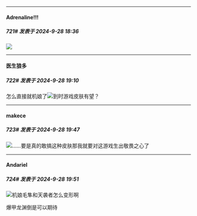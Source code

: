 ﻿
*****

####  Adrenaline!!!  
##### 721#       发表于 2024-9-28 18:36

<img src="https://p.sda1.dev/19/8e3d1eb7965ba9de19d6a360e333c5db/CMP_20240928183626244.jpg" referrerpolicy="no-referrer">


*****

####  医生狼多  
##### 722#       发表于 2024-9-28 19:10

怎么直接就机娘了<img src="https://static.saraba1st.com/image/smiley/face2017/068.png" referrerpolicy="no-referrer">到时游戏皮肤有望？


*****

####  makece  
##### 723#       发表于 2024-9-28 19:47

<img src="https://static.saraba1st.com/image/smiley/face2017/067.png" referrerpolicy="no-referrer">……要是真的敢搞这种皮肤那我就要对这游戏生出敬畏之心了


*****

####  Andariel  
##### 724#       发表于 2024-9-28 19:51

<img src="https://static.saraba1st.com/image/smiley/face2017/067.png" referrerpolicy="no-referrer">机娘毛隼和天袭者怎么变形啊

爆甲龙渊倒是可以期待

